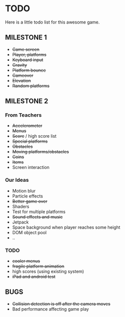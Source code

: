 TODO
====
Here is a little todo list for this awesome game.

MILESTONE 1
-----------
* ~~Game screen~~
* ~~Player, platforms~~
* ~~Keyboard input~~
* ~~Gravity~~
* ~~Platform bounce~~
* ~~Gameover~~
* ~~Elevation~~
* ~~Random platforms~~


MILESTONE 2
-----------
### From Teachers
* ~~Accelerometer~~
* ~~Menus~~
* ~~Score~~ / high score list
* ~~Special platforms~~
* ~~Obstacles~~
* ~~Moving platforms/obstacles~~
* ~~Coins~~
* ~~Items~~
* Screen interaction

### Our Ideas
* Motion blur
* Particle effects
* ~~Better game over~~
* Shaders
* Test for multiple platforms
* ~~Sound effects and music~~
* Jetpack
* Space background when player reaches some height
* DOM object pool
* ..

### TODO
* ~~cooler menus~~
* ~~fragile platform animation~~
* high scores (using existing system)
* ~~iPad and android test~~

BUGS
----
* ~~Collision detection is off after the camera moves~~
* Bad performance affecting game play
